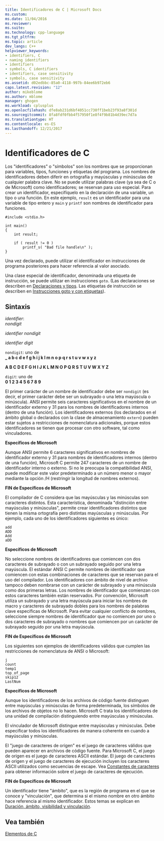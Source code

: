 ```yaml
---
title: Identificadores de C | Microsoft Docs
ms.custom: 
ms.date: 11/04/2016
ms.reviewer: 
ms.suite: 
ms.technology: cpp-language
ms.tgt_pltfrm: 
ms.topic: article
dev_langs: C++
helpviewer_keywords:
- identifiers, C
- naming identifiers
- identifiers
- symbols, C identifiers
- identifiers, case sensitivity
- symbols, case sensitivity
ms.assetid: d02edbbc-85a0-4118-997b-84ee6b972eb6
caps.latest.revision: "12"
author: mikeblome
ms.author: mblome
manager: ghogen
ms.workload: cplusplus
ms.openlocfilehash: dfe8ab231d6bf4051cc730ff1beb23f93a8f301d
ms.sourcegitcommit: 8fa8fdf0fbb4f57950f1e8f4f9b81b4d39ec7d7a
ms.translationtype: HT
ms.contentlocale: es-ES
ms.lasthandoff: 12/21/2017
---
```

# <a name="c-identifiers"></a>Identificadores de C
Los "identificadores" o "símbolos" son los nombres que se proporcionan para variables, tipos, funciones y etiquetas del programa. Los nombres de identificadores deben diferir en ortografía y mayúsculas y minúsculas de cualquier palabra clave. No se puede utilizar palabras clave (ya sea de C o de Microsoft) como identificadores; se reservan para uso especial. Para crear un identificador, especifíquelo en la declaración de una variable, un tipo o una función. En este ejemplo, `result` es un identificador para una variable de tipo entero y `main` y `printf` son nombres de identificador para funciones.  
  
```  
#include <stdio.h>  
  
int main()  
{  
    int result;  
  
    if ( result != 0 )  
        printf_s( "Bad file handle\n" );  
}  
```  
  
 Una vez declarado, puede utilizar el identificador en instrucciones de programa posteriores para hacer referencia al valor asociado.  
  
 Una clase especial de identificador, denominada una etiqueta de instrucción, se puede utilizar en instrucciones `goto`. (Las declaraciones se describen en [Declaraciones y tipos](../c-language/declarations-and-types.md). Las etiquetas de instrucción se describen en [Instrucciones goto y con etiquetas](../c-language/goto-and-labeled-statements-c.md)).  
  
## <a name="syntax"></a>Sintaxis  
 *identifier*:  
 *nondigit*  
  
 *identifier nondigit*  
  
 *identifier digit*  
  
 `nondigit`: uno de  
 **_ a b c d e f g h i j k l m n o p q r s t u v w x y z**  
  
 **A B C D E F G H I J K L M N O P Q R S T U V W X Y Z**  
  
 `digit`: uno de  
 **0 1 2 3 4 5 6 7 8 9**  
  
 El primer carácter de un nombre de identificador debe ser `nondigit` (es decir, el primer carácter debe ser un subrayado o una letra mayúscula o minúscula). ANSI permite seis caracteres significativos en el nombre de un identificador externo y 31 para los nombres de identificadores internos (dentro de una función). Los identificadores externos (los declarados en el ámbito global o declarados con la clase de almacenamiento `extern`) pueden estar sujetos a restricciones de nomenclatura adicionales, porque estos identificadores se tienen que procesar con otro software, tal como vinculadores.  
  
 **Específicos de Microsoft**  
  
 Aunque ANSI permite 6 caracteres significativos en nombres de identificador externo y 31 para nombres de identificadores internos (dentro de una función), Microsoft C permite 247 caracteres de un nombre de identificador interno o externo. Si no le preocupa la compatibilidad ANSI, puede modificar este valor predeterminado a un número menor o mayor mediante la opción /H (restringir la longitud de nombres externos).  
  
 **FIN de Específicos de Microsoft**  
  
 El compilador de C considera que las mayúsculas y las minúsculas son caracteres distintos. Esta característica, denominada "distinción entre mayúsculas y minúsculas", permite crear identificadores distintos que tienen la misma ortografía pero distintas mayúsculas y minúsculas. Por ejemplo, cada uno de los identificadores siguientes es único:  
  
```  
add  
ADD  
Add  
aDD  
```  
  
 **Específicos de Microsoft**  
  
 No seleccione nombres de identificadores que comiencen con dos caracteres de subrayado o con un subrayado seguido por una letra mayúscula. El estándar ANSI C permite nombres de identificador que comiencen con estas combinaciones de caracteres que se reservan para el uso del compilador. Los identificadores con ámbito de nivel de archivo tampoco deben nombrarse con un carácter de subrayado y una minúscula como dos primeras letras. Los nombres de identificador que comienzan con estos caracteres también están reservados. Por convención, Microsoft utiliza un subrayado y una letra mayúscula para iniciar los nombres de macro y caracteres de subrayado dobles para los nombres de palabras clave específicas de Microsoft. Para evitar cualquier conflicto de nombres, seleccione siempre nombres de identificador que no comiencen por uno o dos caracteres de subrayado o nombres que comiencen por un carácter de subrayado seguido por una letra mayúscula.  
  
 **FIN de Específicos de Microsoft**  
  
 Los siguientes son ejemplos de identificadores válidos que cumplen las restricciones de nomenclatura de ANSI o Microsoft:  
  
```  
j  
count  
temp1  
top_of_page  
skip12  
LastNum  
```  
  
 **Específicos de Microsoft**  
  
 Aunque los identificadores de los archivos de código fuente distinguen entre mayúsculas y minúsculas de forma predeterminada, los símbolos de los archivos de objetos no lo hacen. Microsoft C trata los identificadores de una unidad de compilación distinguiendo entre mayúsculas y minúsculas.  
  
 El vinculador de Microsoft distingue entre mayúsculas y minúsculas. Debe especificar todos los identificadores de manera coherente en cuando a mayúsculas y minúsculas.  
  
 El "juego de caracteres de origen" es el juego de caracteres válidos que pueden aparecer en archivos de código fuente. Para Microsoft C, el juego de origen es el juego de caracteres ASCII estándar. El juego de caracteres de origen y el juego de caracteres de ejecución incluyen los caracteres ASCII utilizados como secuencias de escape. Vea [Constantes de caracteres](../c-language/c-character-constants.md) para obtener información sobre el juego de caracteres de ejecución.  
  
 **FIN de Específicos de Microsoft**  
  
 Un identificador tiene "ámbito", que es la región de programa en el que se conoce y "vinculación", que determina si el mismo nombre en otro ámbito hace referencia al mismo identificador. Estos temas se explican en [Duración, ámbito, visibilidad y vinculación](../c-language/lifetime-scope-visibility-and-linkage.md).  
  
## <a name="see-also"></a>Vea también  
 [Elementos de C](../c-language/elements-of-c.md)